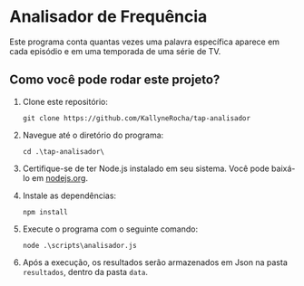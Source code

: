 # Analisador de Frequência

Este programa conta quantas vezes uma palavra específica aparece em cada episódio e em uma temporada de uma série de TV.

## Como você pode rodar este projeto?

1. Clone este repositório:

   ```shell
   git clone https://github.com/KallyneRocha/tap-analisador
   ```

2. Navegue até o diretório do programa:

   ```shell
   cd .\tap-analisador\
   ```

3. Certifique-se de ter Node.js instalado em seu sistema. Você pode baixá-lo em [nodejs.org](https://nodejs.org/).

4. Instale as dependências:

   ```shell
   npm install
   ```

5. Execute o programa com o seguinte comando:

   ```shell
   node .\scripts\analisador.js
   ```

6. Após a execução, os resultados serão armazenados em Json na pasta `resultados`, dentro da pasta `data`.